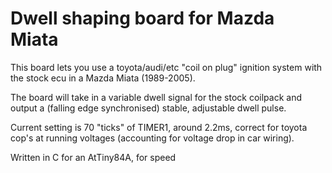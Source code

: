 # Dwell shaping board for Mazda Miata

This board lets you use a toyota/audi/etc "coil on plug" ignition system with the stock ecu in a Mazda Miata (1989-2005).

The board will take in a variable dwell signal for the stock coilpack and output a (falling edge synchronised) stable, adjustable dwell pulse.

Current setting is 70 "ticks" of TIMER1, around 2.2ms, correct for toyota cop's at running voltages (accounting for voltage drop in car wiring).

Written in C for an AtTiny84A, for speed
